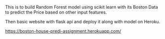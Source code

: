 This is to build Random Forest model using scikit learn with its Boston Data to predict the Price based on other input features.

Then basic website with flask api and deploy it along with model on Heroku.

https://boston-house-predi-assignment.herokuapp.com/
